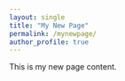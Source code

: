 ```yaml
---
layout: single
title: "My New Page"
permalink: /mynewpage/
author_profile: true
---
```

This is my new page content.
